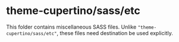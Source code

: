 # theme-cupertino/sass/etc

This folder contains miscellaneous SASS files. Unlike `"theme-cupertino/sass/etc"`, these files
need destination be used explicitly.
